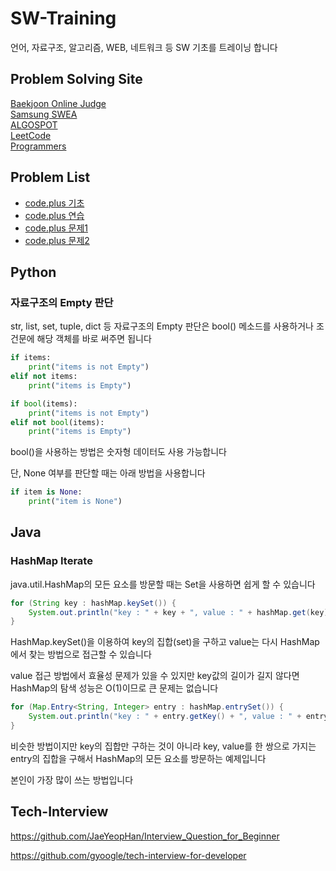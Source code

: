 # SW-Training  

언어, 자료구조, 알고리즘, WEB, 네트워크 등 SW 기초를 트레이닝 합니다  

## Problem Solving Site  
<a href='https://boj.kr'>Baekjoon Online Judge</a><br>
<a href='https://www.swexpertacademy.com'>Samsung SWEA</a><br>
<a href='https://algospot.com'>ALGOSPOT</a><br>
<a href='https://leetcode.com/'>LeetCode</a><br>
<a href='https://programmers.co.kr/'>Programmers</a><br>

## Problem List  

- [code.plus 기초](https://code.plus/course/32)
- [code.plus 연습](https://code.plus/course/33)
- [code.plus 문제1](https://code.plus/course/34)
- [code.plus 문제2](https://code.plus/course/40)


## Python  

### 자료구조의 Empty 판단  

str, list, set, tuple, dict 등 자료구조의 Empty 판단은 bool() 메소드를 사용하거나 조건문에 해당 객체를 바로 써주면 됩니다  

``` python
if items:
    print("items is not Empty")
elif not items:
    print("items is Empty")
```  

``` python
if bool(items):
    print("items is not Empty")
elif not bool(items):
    print("items is Empty")
```  

bool()을 사용하는 방법은 숫자형 데이터도 사용 가능합니다  
  
단, None 여부를 판단할 때는 아래 방법을 사용합니다  

``` python
if item is None:
    print("item is None")
```  

## Java  

### HashMap Iterate  

java.util.HashMap의 모든 요소를 방문할 때는 Set을 사용하면 쉽게 할 수 있습니다  

``` java
for (String key : hashMap.keySet()) {
    System.out.println("key : " + key + ", value : " + hashMap.get(key));
}
```  

HashMap.keySet()을 이용하여 key의 집합(set)을 구하고 value는 다시 HashMap에서 찾는 방법으로 접근할 수 있습니다  

value 접근 방법에서 효율성 문제가 있을 수 있지만 key값의 길이가 길지 않다면 HashMap의 탐색 성능은 O(1)이므로 큰 문제는 없습니다  

``` java
for (Map.Entry<String, Integer> entry : hashMap.entrySet()) {
    System.out.println("key : " + entry.getKey() + ", value : " + entry.getValue());
}
```  

비슷한 방법이지만 key의 집합만 구하는 것이 아니라 key, value를 한 쌍으로 가지는 entry의 집합을 구해서 HashMap의 모든 요소를 방문하는 예제입니다  

본인이 가장 많이 쓰는 방법입니다  



## Tech-Interview  

https://github.com/JaeYeopHan/Interview_Question_for_Beginner

https://github.com/gyoogle/tech-interview-for-developer

